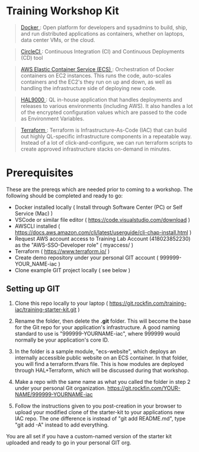 # Training Workshop Kit

> [Docker ](Dockerfile) : Open platform for developers and sysadmins to build, ship, and run distributed applications as containers, whether on laptops, data center VMs, or the cloud.

> [CircleCI ](https://circleci.foc.zone/gh/Servicing/dolphin-api) : Continuous Integration (CI) and Continuous Deployments (CD) tool  

> [AWS Elastic Container Service (ECS) ](https://aws.amazon.com/ecs/) : Orchestration of Docker containers on EC2 instances. This runs the code, auto-scales containers and the EC2's they run on up and down, as well as handling the infrastructure side of deploying new code.

> [HAL9000 ](https://hal9000/applications/933/status) : QL in-house application that handles deployments and releases to various environments (including AWS). It also handles a lot of the encrypted configuration values which are passed to the code as Environment Variables.

> [Terraform ](https://www.terraform.io/) : Terraform is Infrastructure-As-Code (IAC) that can build out highly QL-specific infrastructure components in a repeatable way. Instead of a lot of click-and-configure, we can run terraform scripts to create approved infrastructure stacks on-demand in minutes.

# Prerequisites
These are the prereqs which are needed prior to coming to a workshop. The following should be completed and ready to go:

- Docker installed locally ( Install through Software Center (PC) or Self Service (Mac) )
- VSCode or similar file editor ( https://code.visualstudio.com/download )
- AWSCLI installed ( https://docs.aws.amazon.com/cli/latest/userguide/cli-chap-install.html )
- Request AWS account access to Training Lab Account (418023852230) as the "AWS-SSO-Developer role" ( myaccess/ )
- Terraform ( https://www.terraform.io/ )
- Create demo repository under your personal GIT account ( 999999-YOUR_NAME-iac )
- Clone example GIT project locally ( see below )

## Setting up GIT

1. Clone this repo locally to your laptop ( https://git.rockfin.com/training-iac/training-starter-kit.git )

2. Rename the folder, then delete the **.git** folder. This will become the base for the Git repo for your application's infrastructure. A good naming standard to use is "999999-YOURNAME-iac", where 999999 would normally be your application's core ID.

4. In the folder is a sample module, "ecs-website", which deploys an internally accessible public website on an ECS container. In that folder, you will find a terraform.tfvars file. This is how modules are deployed through HAL+Terraform, which will be discussed during that workshop.

5. Make a repo with the same name as what you called the folder in step 2 under your personal Git organization. https://git.rockfin.com/YOUR-NAME/999999-YOURNAME-iac

6. Follow the instructions given to you post-creation in your browser to upload your modified clone of the starter-kit to your applications new IAC repo. The one difference is instead of "git add README.md", type "git add -A" instead to add everything.

You are all set if you have a custom-named version of the starter kit uploaded and ready to go in your personal GIT org.